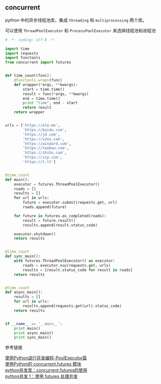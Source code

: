 ## concurrent

python 中的异步线程池库，集成 `threading` 和 `multiprocessing` 两个库。

可以使用 `ThreadPoolExecutor` 和 `ProcessPoolExecutor` 来选择线程池和进程池

```python
# -*- coding: utf-8 -*-

import time
import requests
import functools
from concurrent import futures


def time_count(func):
    @functools.wraps(func)
    def wrapper(*args, **kwargs):
        start = time.time()
        result = func(*args, **kwargs)
        end = time.time()
        print "time", end - start
        return result
    return wrapper


urls = ['https://ele.me',
        'https://baidu.com',
        'https://jd.com',
        'https://v2ex.com',
        'https://windard.com',
        'https://taobao.com',
        'https://zhihu.com',
        'https://vip.com',
        'https://t.tt']


@time_count
def main():
    executor = futures.ThreadPoolExecutor()
    roads = []
    results = []
    for url in urls:
        future = executor.submit(requests.get, url)
        roads.append(future)

    for future in futures.as_completed(roads):
        result = future.result()
        results.append(result.status_code)

    executor.shutdown()
    return results


@time_count
def sync_main():
    with futures.ThreadPoolExecutor() as executor:
        roads = executor.map(requests.get, urls)
        results = [result.status_code for result in roads]
    return results


@time_count
def async_main():
    results = []
    for url in urls:
        results.append(requests.get(url).status_code)
    return results


if __name__ == '__main__':
    print main()
    print async_main()
    print sync_main()

```

参考链接

[使用Python进行并发编程-PoolExecutor篇](http://www.dongwm.com/archives/%E4%BD%BF%E7%94%A8Python%E8%BF%9B%E8%A1%8C%E5%B9%B6%E5%8F%91%E7%BC%96%E7%A8%8B-PoolExecutor%E7%AF%87/)   
[使用Python的 concurrent.futures 模块](https://python-parallel-programmning-cookbook.readthedocs.io/zh_CN/latest/chapter4/02_Using_the_concurrent.futures_Python_modules.html)    
[python并发库：concurrent.futures的使用](https://blog.csdn.net/drdairen/article/details/69487643)    
[python并发 1：使用 futures 处理并发](https://segmentfault.com/a/1190000009819359)
